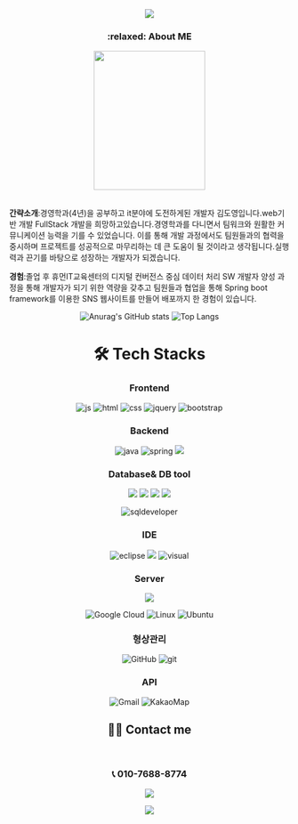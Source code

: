 <div align= "center">
   <img src="https://capsule-render.vercel.app/api?type=venom&color=auto&height=300&section=header&text=Doyoung%20Github!&fontSize=90&fontColor=000000" />
     </div>
     <h3 align="center">:relaxed: About ME</h3>
<p align="center"><img src="https://github.com/user-attachments/assets/be2781f8-7ab5-4390-bec2-50bfacdaf424" width="200" height="250"/></p>     


<br>
     <b>간략소개</b>:경영학과(4년)을 공부하고 it분야에 도전하게된 개발자 김도영입니다.web기반 개발 FullStack 개발을 희망하고있습니다.경영학과를 다니면서 팀워크와 원활한 커뮤니케이션 능력을 기를 수 있었습니다. 이를 통해 개발 과정에서도 팀원들과의 협력을 중시하며 프로젝트를 성공적으로 마무리하는 데 큰 도움이 될 것이라고 생각됩니다.실행력과 끈기를 바탕으로 성장하는 개발자가 되겠습니다.
     
<b>경험</b>:졸업 후 휴먼IT교육센터의 디지털 컨버전스 중심 데이터 처리 SW 개발자 양성 과정을 통해 개발자가 되기 위한 역량을 갖추고 팀원들과 협업을 통해 Spring boot framework를 이용한 SNS 웹사이트를 만들어 배포까지 한 경험이 있습니다.
  <div align= "center">

     

![Anurag's GitHub stats](https://github-readme-stats.vercel.app/api?username=doyoungking&show_icons=true&theme=dracula)
     ![Top Langs](https://github-readme-stats.vercel.app/api/top-langs/?username=doyoungking&layout=compact&theme=dracula)
  </div>


<div align= "center">
  <h1>🛠️ Tech Stacks </h1>
   
### Frontend
![js](https://img.shields.io/badge/JavaScript-F7DF1E?style=for-the-badge&logo=JavaScript&logoColor=white)
![html](https://img.shields.io/badge/HTML5-E34F26?style=for-the-badge&logo=html5&logoColor=white)
![css](https://img.shields.io/badge/CSS3-1572B6?style=for-the-badge&logo=css3&logoColor=white)
![jquery](https://img.shields.io/badge/jQuery-0769AD?style=for-the-badge&logo=jquery&logoColor=white)
![bootstrap](https://img.shields.io/badge/Bootstrap-563D7C?style=for-the-badge&logo=bootstrap&logoColor=white)
### Backend    
![java](https://img.shields.io/badge/Java-ED8B00?style=for-the-badge&logo=openjdk&logoColor=white)
![spring](https://img.shields.io/badge/Spring-6DB33F?style=for-the-badge&logo=spring&logoColor=white)
<img src="https://img.shields.io/badge/springboot-6DB33F?style=for-the-badge&logo=springboot&logoColor=white">


### Database& DB tool
<img src="https://img.shields.io/badge/oracle-F80000?style=for-the-badge&logo=oracle&logoColor=white">
<img src="https://img.shields.io/badge/mysql-4479A1?style=for-the-badge&logo=mysql&logoColor=white">            
<img src="https://img.shields.io/badge/mariaDB-003545?style=for-the-badge&logo=mariaDB&logoColor=white"> 
<img src="https://img.shields.io/badge/dbeaver-382923?style=for-the-badge&logo=dbeaver&logoColor=white">

![sqldeveloper](https://img.shields.io/badge/sqldeveloper-%235391FE.svg?style=for-the-badge&logo=sqldeveloper&logoColor=white)

### IDE
![eclipse](https://img.shields.io/badge/Eclipse-2C2255?style=for-the-badge&logo=eclipse&logoColor=white)
<img src="https://img.shields.io/badge/intellij IDEA-000000?style=for-the-badge&logo=intellij IDEA&logoColor=white">
![visual](https://img.shields.io/badge/Visual_Studio_Code-0078D4?style=for-the-badge&logo=visual%20studio%20code&logoColor=white)

### Server
<img src="https://img.shields.io/badge/apache tomcat-F8DC75?style=for-the-badge&logo=apachetomcat&logoColor=white">

![Google Cloud](https://img.shields.io/badge/Google_Cloud_Platform-%234285F4.svg?style=for-the-badge&logo=google-cloud-platform&logoColor=white)
![Linux](https://img.shields.io/badge/Linux-FCC624?style=for-the-badge&logo=linux&logoColor=black)
![Ubuntu](https://img.shields.io/badge/Ubuntu-E95420?style=for-the-badge&logo=ubuntu&logoColor=white)

### 형상관리 
![GitHub](https://img.shields.io/badge/github-%23121011.svg?style=for-the-badge&logo=github&logoColor=white)
![git](https://img.shields.io/badge/GIT-E44C30?style=for-the-badge&logo=git&logoColor=white)
### API
![Gmail](https://img.shields.io/badge/Gmail-D14836?style=for-the-badge&logo=gmail&logoColor=white)
![KakaoMap](https://img.shields.io/badge/kakao_Map-ffcd00.svg?style=for-the-badge&logo=kakaomap&logoColor=000000)
</div>




  
  <div align= "center">
<h2> 🧑‍💻 Contact me </h2> <br> 

### 📞 010-7688-8774
<a href=mailto:kjy76882@gmail.com> <img src="https://img.shields.io/badge/Gmail-EA4335?style=for-the-badge&logo=Gmail&logoColor=white&link=mailto:kjy76882@gmail.com"> </a>
     
<a href="https://hits.seeyoufarm.com"> <img src="https://hits.seeyoufarm.com/api/count/incr/badge.svg?url=https%3A%2F%2Fgithub.com%2Fdoyoungking%2F&count_bg=%23000000&title_bg=%23000000&icon=github.svg&icon_color=%23FFFFFF&title=GitHub&edge_flat=false"/></a>
 </div>
   
    

